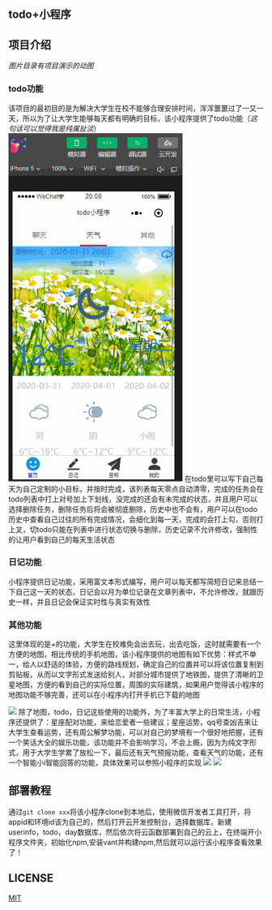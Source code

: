 ## todo+小程序

## 项目介绍
*图片目录有项目演示的动图*

### todo功能
该项目的最初目的是为解决大学生在校不能够合理安排时间，浑浑噩噩过了一又一天，所以为了让大学生能够每天都有明确的目标，该小程序提供了todo功能（*这句话可以觉得我是纯属扯淡*）
![](./images/1.gif)
在todo里可以写下自己每天为自己定制的小目标，并按时完成，该列表每天零点自动清零，完成的任务会在todo列表中打上对号加上下划线，没完成的还会有未完成的状态，并且用户可以选择删除任务，删除任务后将会被彻底删除，历史中也不会有，用户可以在todo历史中查看自己过往的所有完成情况，会细化到每一天，完成的会打上勾，否则打上叉，切todo只能在列表中进行状态切换与删除，历史记录不允许修改，强制性的让用户看到自己的每天生活状态

### 日记功能
小程序提供日记功能，采用富文本形式编写，用户可以每天都写简短日记来总结一下自己这一天的状态，日记会以月为单位记录在文章列表中，不允许修改，就跟历史一样，并且日记会保证实时性与真实有效性

### 其他功能

这里体现的是+的功能，大学生在校难免会出去玩，出去吃饭，这时就需要有一个方便的地图，相比传统的手机地图，该小程序提供的地图有如下优势：样式不单一，给人以舒适的体验，方便的路线规划，确定自己的位置并可以将该位置复制到剪贴板，从而以文字形式发送给别人，对部分城市提供了地铁图，提供了清晰的卫星地图，方便的看到自己的实际位置，周围的实际建筑，如果用户觉得该小程序的地图功能不够完善，还可以在小程序内打开手机已下载的地图

![](images/2.gif)
除了地图，todo，日记这些使用的功能外，为了丰富大学上的日常生活，小程序还提供了：星座配对功能，来给恋爱者一些建议；星座运势，qq号查凶吉来让大学生查看运势，还有周公解梦功能，可以对自己的梦境有一个很好地把握，还有一个笑话大全的娱乐功能，该功能并不会影响学习，不会上瘾，因为为纯文字形式，用于大学生学累了放松一下，最后还有天气预报功能，查看天气的功能，还有一个智能小i智能回答的功能，具体效果可以参照小程序的实现
![](images/3.gif)
![](images/4.gif)
## 部署教程

通过`git clone xxx`将该小程序clone到本地后，使用微信开发者工具打开，将appid和环境id该为自己的，然后打开云开发控制台，选择数据库，新建userinfo，todo，day数据库，然后依次将云函数部署到自己的云上，在终端开小程序文件夹，初始化npm,安装vant并构建npm,然后就可以运行该小程序查看效果了！


## LICENSE
[MIT](LICENSE)
